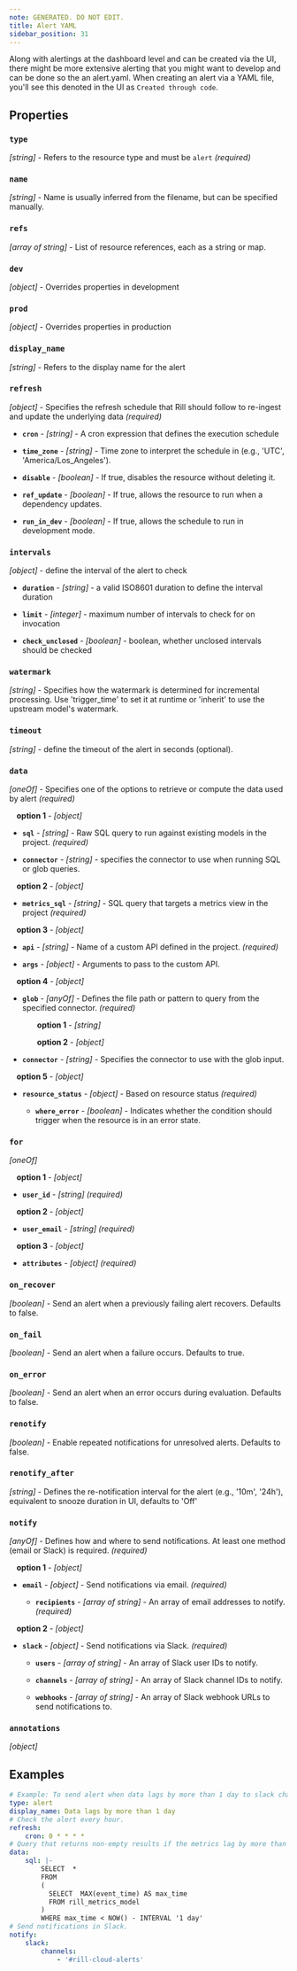 ```yaml
---
note: GENERATED. DO NOT EDIT.
title: Alert YAML
sidebar_position: 31
---
```


Along with alertings at the dashboard level and can be created via the UI, there might be more extensive alerting that you might want to develop and can be done so the an alert.yaml. When creating an alert via a YAML file, you'll see this denoted in the UI as `Created through code`.

## Properties

### `type`

_[string]_ - Refers to the resource type and must be `alert`  _(required)_

### `name`

_[string]_ - Name is usually inferred from the filename, but can be specified manually. 

### `refs`

_[array of string]_ - List of resource references, each as a string or map. 

### `dev`

_[object]_ - Overrides properties in development 

### `prod`

_[object]_ - Overrides properties in production 

### `display_name`

_[string]_ - Refers to the display name for the alert 

### `refresh`

_[object]_ - Specifies the refresh schedule that Rill should follow to re-ingest and update the underlying data  _(required)_

  - **`cron`** - _[string]_ - A cron expression that defines the execution schedule 

  - **`time_zone`** - _[string]_ - Time zone to interpret the schedule in (e.g., 'UTC', 'America/Los_Angeles'). 

  - **`disable`** - _[boolean]_ - If true, disables the resource without deleting it. 

  - **`ref_update`** - _[boolean]_ - If true, allows the resource to run when a dependency updates. 

  - **`run_in_dev`** - _[boolean]_ - If true, allows the schedule to run in development mode. 

### `intervals`

_[object]_ - define the interval of the alert to check 

  - **`duration`** - _[string]_ - a valid ISO8601 duration to define the interval duration 

  - **`limit`** - _[integer]_ - maximum number of intervals to check for on invocation 

  - **`check_unclosed`** - _[boolean]_ - boolean, whether unclosed intervals should be checked 

### `watermark`

_[string]_ - Specifies how the watermark is determined for incremental processing.
Use 'trigger_time' to set it at runtime or 'inherit' to use the upstream model's watermark. 

### `timeout`

_[string]_ - define the timeout of the alert in seconds (optional). 

### `data`

_[oneOf]_ - Specifies one of the options to retrieve or compute the data used by alert  _(required)_

  **&nbsp;&nbsp;&nbsp;&nbsp;option 1** - _[object]_ 

  - **`sql`** - _[string]_ - Raw SQL query to run against existing models in the project.  _(required)_

  - **`connector`** - _[string]_ - specifies the connector to use when running SQL or glob queries. 

  **&nbsp;&nbsp;&nbsp;&nbsp;option 2** - _[object]_ 

  - **`metrics_sql`** - _[string]_ - SQL query that targets a metrics view in the project  _(required)_

  **&nbsp;&nbsp;&nbsp;&nbsp;option 3** - _[object]_ 

  - **`api`** - _[string]_ - Name of a custom API defined in the project.  _(required)_

  - **`args`** - _[object]_ - Arguments to pass to the custom API. 

  **&nbsp;&nbsp;&nbsp;&nbsp;option 4** - _[object]_ 

  - **`glob`** - _[anyOf]_ - Defines the file path or pattern to query from the specified connector.  _(required)_

    **&nbsp;&nbsp;&nbsp;&nbsp;&nbsp;&nbsp;&nbsp;&nbsp;option 1** - _[string]_ 

    **&nbsp;&nbsp;&nbsp;&nbsp;&nbsp;&nbsp;&nbsp;&nbsp;option 2** - _[object]_ 

  - **`connector`** - _[string]_ - Specifies the connector to use with the glob input. 

  **&nbsp;&nbsp;&nbsp;&nbsp;option 5** - _[object]_ 

  - **`resource_status`** - _[object]_ - Based on resource status  _(required)_

    - **`where_error`** - _[boolean]_ - Indicates whether the condition should trigger when the resource is in an error state. 

### `for`

_[oneOf]_  

  **&nbsp;&nbsp;&nbsp;&nbsp;option 1** - _[object]_ 

  - **`user_id`** - _[string]_   _(required)_

  **&nbsp;&nbsp;&nbsp;&nbsp;option 2** - _[object]_ 

  - **`user_email`** - _[string]_   _(required)_

  **&nbsp;&nbsp;&nbsp;&nbsp;option 3** - _[object]_ 

  - **`attributes`** - _[object]_   _(required)_

### `on_recover`

_[boolean]_ - Send an alert when a previously failing alert recovers. Defaults to false. 

### `on_fail`

_[boolean]_ - Send an alert when a failure occurs. Defaults to true. 

### `on_error`

_[boolean]_ - Send an alert when an error occurs during evaluation. Defaults to false. 

### `renotify`

_[boolean]_ - Enable repeated notifications for unresolved alerts. Defaults to false. 

### `renotify_after`

_[string]_ - Defines the re-notification interval for the alert (e.g., '10m', '24h'), equivalent to snooze duration in UI, defaults to 'Off' 

### `notify`

_[anyOf]_ - Defines how and where to send notifications. At least one method (email or Slack) is required.  _(required)_

  **&nbsp;&nbsp;&nbsp;&nbsp;option 1** - _[object]_ 

  - **`email`** - _[object]_ - Send notifications via email.  _(required)_

    - **`recipients`** - _[array of string]_ - An array of email addresses to notify.  _(required)_

  **&nbsp;&nbsp;&nbsp;&nbsp;option 2** - _[object]_ 

  - **`slack`** - _[object]_ - Send notifications via Slack.  _(required)_

    - **`users`** - _[array of string]_ - An array of Slack user IDs to notify. 

    - **`channels`** - _[array of string]_ - An array of Slack channel IDs to notify. 

    - **`webhooks`** - _[array of string]_ - An array of Slack webhook URLs to send notifications to. 

### `annotations`

_[object]_  

## Examples

```yaml
# Example: To send alert when data lags by more than 1 day to slack channel #rill-cloud-alerts
type: alert
display_name: Data lags by more than 1 day
# Check the alert every hour.
refresh:
    cron: 0 * * * *
# Query that returns non-empty results if the metrics lag by more than 1 day.
data:
    sql: |-
        SELECT  *
        FROM
        (
          SELECT  MAX(event_time) AS max_time
          FROM rill_metrics_model
        )
        WHERE max_time < NOW() - INTERVAL '1 day'
# Send notifications in Slack.
notify:
    slack:
        channels:
            - '#rill-cloud-alerts'

```

